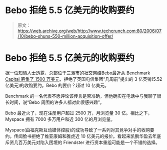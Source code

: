 # Bebo 拒绝 5.5 亿美元的收购要约 

> 原文：<https://web.archive.org/web/http://www.techcrunch.com:80/2006/07/10/bebo-shuns-550-million-acquisition-offer/>

# Bebo 拒绝 5.5 亿美元的收购要约

据一位知情人士透露，总部位于三藩市的社交网络[Bebo](https://web.archive.org/web/20230216163327/http://www.bebo.com/)[最近从 Benchmark Capital 筹集了 1500 万美元](https://web.archive.org/web/20230216163327/https://techcrunch.com/2006/05/22/bebo-closes-15m-financing/)，拒绝了英国电信集团“几周前”提出的 3 亿英镑(5.52 亿美元)的收购要约。Bebo 的要价？超过 10 亿美元。

Benchmark 的一名代表不愿评论该传言是否准确，但他确实在电话中与我聊了很长时间，说“Bebo 周围的许多人都对此很感兴趣”。

Bebo 最近火了，现在注册用户超过 2500 万，月浏览量 30 亿。相比之下，Myspace 拥有 7000 多万用户和近 300 亿的月浏览量。

Myspace(由福克斯互动媒体控股)的成功导致了一系列对其竞争对手的收购要约。传闻脸书拒绝了维亚康姆和雅虎近 10 亿美元的报价。看起来凯鹏华盈去年底斥资几百万美元对陷入困境的 Friendster 进行资本重组可能是一个不错的选择。